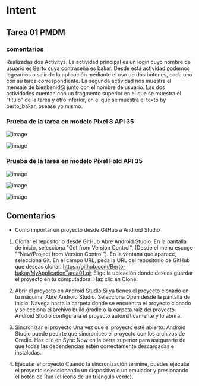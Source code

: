 # Intent

## Tarea 01 PMDM



### comentarios

Realizadas dos Activitys. La actividad principal es un login cuyo nombre de usuario es Berto cuya contraseña es bakar.
Desde está actividad podemos logearnos o salir de la aplicación mediante el uso de dos botones, cada uno con su tarea correspondiente.
La segunda actividad nos muestra el mensaje de bienbenid@ junto con el nombre de usuario.
Las dos actividades cuentan con un fragmento superior en el que se muestra el "título" de la tarea y otro inferior,
en el que se muestra el texto by berto_bakar, osease yo mismo.

### Prueba de la tarea en modelo Pixel 8 API 35

![image](https://github.com/user-attachments/assets/1ce8ebc5-8b21-4c90-8637-954435056572)

![image](https://github.com/user-attachments/assets/ac3232b0-5b7d-49b0-bd23-2e931489bc8a)

### Prueba de la tarea en modelo Pixel Fold API 35

![image](https://github.com/user-attachments/assets/5a70588b-5983-451c-b648-a02129ccbc16)

![image](https://github.com/user-attachments/assets/9cdcf45f-f73c-4c43-b8eb-5ee6bdf4eb4a)

![image](https://github.com/user-attachments/assets/fba583b8-8879-4b51-913f-48ad13a6d3ea)






  


## Comentarios

* Como importar un proyecto desde GitHub a Android Studio

1. Clonar el repositorio desde GitHub
Abre Android Studio.
En la pantalla de inicio, selecciona "Get from Version Control", (Desde el menú escoge ""New/Project from Version Control").
En la ventana que aparece, selecciona Git.
En el campo URL, pega la URL del repositorio de GitHub que deseas clonar.
https://github.com/Berto-bakar/MyApplicationTarea01.git
Elige la ubicación donde deseas guardar el proyecto en tu computadora.
Haz clic en Clone.

2. Abrir el proyecto en Android Studio
Si ya tienes el proyecto clonado en tu máquina:
Abre Android Studio.
Selecciona Open desde la pantalla de inicio.
Navega hasta la carpeta donde se encuentra el proyecto clonado y selecciona el archivo build.gradle o la carpeta raíz del proyecto.
Android Studio configurará el proyecto automáticamente y lo abrirá.

3. Sincronizar el proyecto
Una vez que el proyecto esté abierto:
Android Studio puede pedirte que sincronices el proyecto con los archivos de Gradle. Haz clic en Sync Now en la barra superior para asegurarte de que todas las dependencias estén correctamente descargadas e instaladas.

4. Ejecutar el proyecto
Cuando la sincronización termine, puedes ejecutar el proyecto seleccionando un dispositivo o un emulador y presionando el botón de Run (el icono de un triángulo verde).
